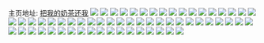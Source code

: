 主页地址: [把我的奶茶还我](https://weibo.com/u/1066522052) 
![](https://wx4.sinaimg.cn/mw2000/3f91d5c4ly1h9qbyt7yrcj20u0140gwf.jpg) 
![](https://wx4.sinaimg.cn/mw2000/3f91d5c4ly1h9qbyuvinlj20u0140tiv.jpg) 
![](https://wx4.sinaimg.cn/mw2000/3f91d5c4ly1h9qbywkr5rj20u0140n3b.jpg) 
![](https://wx4.sinaimg.cn/mw2000/3f91d5c4ly1h9qbyy5bz1j20u014046p.jpg) 
![](https://wx4.sinaimg.cn/mw2000/3f91d5c4ly1h9qbyzv463j20u0140qa6.jpg) 
![](https://wx4.sinaimg.cn/mw2000/3f91d5c4ly1h9qbz149mwj20u01400zr.jpg) 
![](https://wx4.sinaimg.cn/mw2000/3f91d5c4ly1h9qbz229akj20u0140agc.jpg) 
![](https://wx4.sinaimg.cn/mw2000/3f91d5c4ly1h9qbz2mdotj20pd0j1415.jpg) 
![](https://wx4.sinaimg.cn/mw2000/3f91d5c4ly1h9qbz32mr0j20qq0k2whk.jpg) 
![](https://wx4.sinaimg.cn/mw2000/3f91d5c4ly1h9qbz3l3ywj20qa0jq0va.jpg) 
![](https://wx4.sinaimg.cn/mw2000/3f91d5c4ly1h9qbz3wtvhj20qh0jv77r.jpg) 
![](https://wx4.sinaimg.cn/mw2000/3f91d5c4ly1h9qbz4d16sj20q70jojur.jpg) 
![](https://wx4.sinaimg.cn/mw2000/3f91d5c4gy1h96175hdncj20u00u0wma.jpg) 
![](https://wx4.sinaimg.cn/mw2000/3f91d5c4gy1h8z7gzi1ltj22802yokjm.jpg) 
![](https://wx4.sinaimg.cn/mw2000/3f91d5c4gy1h8z7h01afjj21401407am.jpg) 
![](https://wx4.sinaimg.cn/mw2000/3f91d5c4gy1h8z7h0hq35j21401hcqam.jpg) 
![](https://wx4.sinaimg.cn/mw2000/3f91d5c4gy1h8z7h2i31dj22ih1vwkjl.jpg) 
![](https://wx4.sinaimg.cn/mw2000/3f91d5c4gy1h8puaenncnj22802yohdv.jpg) 
![](https://wx4.sinaimg.cn/mw2000/3f91d5c4gy1h8pua7e461j21b61mz7q4.jpg) 
![](https://wx4.sinaimg.cn/mw2000/3f91d5c4gy1h8opuyit2pj210k0qewjb.jpg) 
![](https://wx4.sinaimg.cn/mw2000/3f91d5c4gy1h8opuz8ho6j20yf13zdno.jpg) 
![](https://wx4.sinaimg.cn/mw2000/3f91d5c4gy1h8if20kyfqj20sg0sgq61.jpg) 
![](https://wx4.sinaimg.cn/mw2000/3f91d5c4gy1h8if39ozlxj20z10z1adt.jpg) 
![](https://wx4.sinaimg.cn/mw2000/3f91d5c4gy1h8habdxiy7j20zu0zu0z5.jpg) 
![](https://wx4.sinaimg.cn/mw2000/3f91d5c4gy1h82o97bgotj20u00u0aez.jpg) 
![](https://wx4.sinaimg.cn/mw2000/3f91d5c4gy1h82o9f6ehqj20u00u0q73.jpg) 
![](https://wx4.sinaimg.cn/mw2000/3f91d5c4gy1h7tcfemfofj20u01407d7.jpg) 
![](https://wx4.sinaimg.cn/mw2000/3f91d5c4gy1h7gs8s0a00j235r20l7wj.jpg) 
![](https://wx4.sinaimg.cn/mw2000/3f91d5c4gy1h7dfyfmjx7j21402eotmd.jpg) 
![](https://wx4.sinaimg.cn/mw2000/3f91d5c4gy1h7dfyj1q0oj21401o0qer.jpg) 
![](https://wx4.sinaimg.cn/mw2000/3f91d5c4gy1h6uratn690j20uk7aadv4.jpg) 
![](https://wx4.sinaimg.cn/mw2000/3f91d5c4gy1h6ur5g4kqmj215o336ab7.jpg) 
![](https://wx4.sinaimg.cn/mw2000/3f91d5c4gy1h6ur5ivfi1j215o3h1x6p.jpg) 
![](https://wx4.sinaimg.cn/mw2000/3f91d5c4gy1h6ur5lc5d9j20xc3pc4fm.jpg) 
![](https://wx4.sinaimg.cn/mw2000/3f91d5c4gy1h6ur5pwr6tj20xc4xrhdu.jpg) 
![](https://wx4.sinaimg.cn/mw2000/3f91d5c4gy1h6ur5t0r5ej20uk3ti7wi.jpg) 
![](https://wx4.sinaimg.cn/mw2000/3f91d5c4gy1h6ur5vs9xzj20uk4lk7wj.jpg) 
![](https://wx4.sinaimg.cn/mw2000/3f91d5c4gy1h6ur5y6sd9j20uk4157wi.jpg) 
![](https://wx4.sinaimg.cn/mw2000/3f91d5c4gy1h6izwat9zoj21400u07bq.jpg) 
![](https://wx4.sinaimg.cn/mw2000/3f91d5c4gy1h6izvu7tk9j21400u00zi.jpg) 
![](https://wx4.sinaimg.cn/mw2000/3f91d5c4gy1h6izw5ct4ij21400u0n07.jpg) 
![](https://wx4.sinaimg.cn/mw2000/3f91d5c4gy1h6izvx4gxlj21910u0440.jpg) 
![](https://wx4.sinaimg.cn/mw2000/3f91d5c4gy1h6izwfafa2j21400u0di6.jpg) 
![](https://wx4.sinaimg.cn/mw2000/3f91d5c4gy1h6izvsn02kj21900u00w2.jpg) 
![](https://wx4.sinaimg.cn/mw2000/3f91d5c4gy1h6izvxqmn3j20u00u0jtf.jpg) 
![](https://wx4.sinaimg.cn/mw2000/3f91d5c4gy1h6izvypd40j20u014wn1j.jpg) 
![](https://wx4.sinaimg.cn/mw2000/3f91d5c4gy1h61xkdyksfj22ds1scu0z.jpg) 
![](https://wx4.sinaimg.cn/mw2000/3f91d5c4gy1h61xk5yi5dj20u00mi3yf.jpg) 
![](https://wx4.sinaimg.cn/mw2000/3f91d5c4gy1h604vwufddj20yh0ictcb.jpg) 
![](https://wx4.sinaimg.cn/mw2000/3f91d5c4gy1h604vxvvpxj20yh1of496.jpg) 
![](https://wx4.sinaimg.cn/mw2000/3f91d5c4gy1h604vwbzshj20yi159ahy.jpg) 
![](https://wx4.sinaimg.cn/mw2000/3f91d5c4gy1h604xhptbrj20yh0h1acv.jpg) 
![](https://wx4.sinaimg.cn/mw2000/3f91d5c4gy1h5mvq93xpqj23402c0qv7.jpg) 
![](https://wx4.sinaimg.cn/mw2000/3f91d5c4gy1h5i4gs9jwnj20yh1f0akd.jpg) 
![](https://wx4.sinaimg.cn/mw2000/3f91d5c4gy1h55oafbcx4j23402c07wj.jpg) 
![](https://wx4.sinaimg.cn/mw2000/3f91d5c4gy1h4drt1k2ulj213u1cktk7.jpg) 
![](https://wx4.sinaimg.cn/mw2000/3f91d5c4gy1h4drt29l2fj21401u74cf.jpg) 
![](https://wx4.sinaimg.cn/mw2000/3f91d5c4gy1h4drt0xxbij21400u0n2e.jpg) 
![](https://wx4.sinaimg.cn/mw2000/3f91d5c4gy1h4drwjalktj21400fpwhu.jpg) 
![](https://wx4.sinaimg.cn/mw2000/3f91d5c4gy1h42b42w6czj21400min1i.jpg) 
